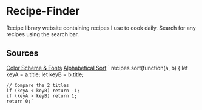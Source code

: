 # Recipe-Finder
 Recipe library website containing recipes I use to cook daily. Search for any recipes using the search bar.

 ## Sources
 [Color Scheme & Fonts](https://chat.openai.com/share/92740be7-f7f8-4ba6-9ea4-129fd6a6d38f)
 [Alphabetical Sort](https://stackoverflow.com/questions/6712034/sort-array-by-firstname-alphabetically-in-javascript)
 `  recipes.sort(function(a, b) {
    let keyA = a.title;
    let  keyB = b.title;

    // Compare the 2 titles
    if (keyA < keyB) return -1;
    if (keyA > keyB) return 1;
    return 0;`
